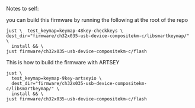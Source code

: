 Notes to self:

you can build this firmware by running the following at the root of the repo
```
just \  test_keymap=keymap-48key-checkkeys \  dest_dir="firmware/ch32x035-usb-device-compositekm-c/libsmartkeymap/" \
  install && \
just firmware/ch32x035-usb-device-compositekm-c/flash
```


This is how to build the firmware with ARTSEY
```
just \
  test_keymap=keymap-9key-artseyio \
  dest_dir="firmware/ch32x035-usb-device-compositekm-c/libsmartkeymap/" \
  install && \
just firmware/ch32x035-usb-device-compositekm-c/flash
```